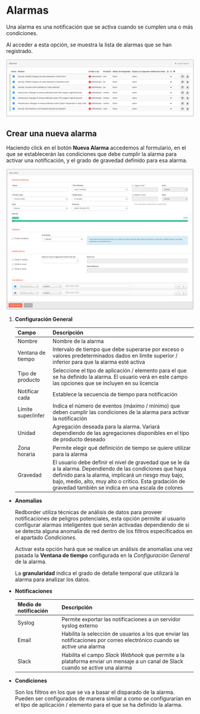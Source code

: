 # Alarmas

Una alarma es una notificación que se activa cuando se cumplen una o más condiciones.

Al acceder a esta opción, se muestra la lista de alarmas que se han registrado.

![Lista de alarmas activas](images/ch07_img002.png)

## Crear una nueva alarma

Haciendo click en el botón **Nueva Alarma** accedemos al formulario, en el que se establecerán las condiciones que debe cumplir la alarma para activar una notificación, y el grado de gravedad definido para esa alarma.

![Crear una alarma nueva](images/ch07_img003.png)

1. **Configuración General**

    | Campo              | Descripción                            |
    | ------------------ | -------------------------------------- |
    | Nombre             | Nombre de la alarma |
    | Ventana de tiempo  | Intervalo de tiempo que debe superarse por exceso o valores predeterminados dados en límite superior / inferior para que la alarma esté activa |
    | Tipo de producto   | Seleccione el tipo de aplicación / elemento para el que se ha definido la alarma. El usuario verá en este campo las opciones que se incluyen en su licencia |
    | Notificar cada     | Establece la secuencia de tiempo para notificación |
    | Límite super/infer | Indica el número de eventos (máximo / mínimo) que deben cumplir las condiciones de la alarma para activar la notificación |
    | Unidad             | Agregación deseada para la alarma. Variará dependiendo de las agregaciones disponibles en el tipo de producto deseado |
    | Zona horaria       | Permite elegir qué definición de tiempo se quiere utilizar para la alarma |
    | Gravedad           | El usuario debe definir el nivel de gravedad que se le da a la alarma. Dependiendo de las condiciones que haya definido para la alarma, implicará un riesgo muy bajo, bajo, medio, alto, muy alto o crítico. Esta gradación de gravedad también se indica en una escala de colores |

- **Anomalías**

    Redborder utiliza técnicas de análisis de datos para proveer notificaciones de peligros potenciales, esta opción permite al usuario configurar alarmas inteligentes que serán activadas dependiendo de si se detecta alguna anomalía de red dentro de los filtros especificados en el apartado *Condiciones*.

    Activar esta opción hará que se realice un análisis de anomalías una vez pasada la **Ventana de tiempo** configurada en la *Configuración General* de la alarma.

    La **granularidad** indica el grado de detalle temporal que utilizará la alarma para analizar los datos.

- **Notificaciones**

    | Medio de notificación         | Descripción                            |
    | ------------------ | -------------------------------------- |
    | Syslog             | Permite exportar las notificaciones a un servidor syslog externo |
    | Email              | Habilita la selección de usuarios a los que enviar las notificaciones por  correo electrónico cuando se active una alarma |
    | Slack              | Habilita el campo *Slack Webhook* que permite a la plataforma enviar un mensaje a un canal de Slack cuando se active una alarma |

- **Condiciones**

    Son los filtros en los que se va a basar el disparado de la alarma. Pueden ser configurados de manera similar a como se configurarían en el tipo de aplicación / elemento para el que se ha definido la alarma.